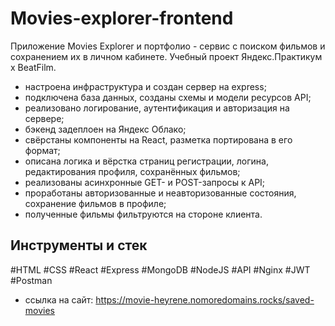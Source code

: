 # Movies-explorer-frontend

Приложение Movies Explorer и портфолио - сервис с поиском фильмов и сохранением их в личном кабинете. Учебный проект Яндекс.Практикум х BeatFilm.

* настроена инфраструктура и создан сервер на express;
* подключена база данных, созданы схемы и модели ресурсов API;
* реализовано логирование, аутентификация и авторизация на сервере;
* бэкенд задеплоен на Яндекс Облако;
* свёрстаны компоненты на React, разметка портирована в его формат;
* описана логика и вёрстка страниц регистрации, логина, редактирования профиля, сохранённых фильмов;
* реализованы асинхронные GET- и POST-запросы к API;
* проработаны авторизованные и неавторизованные состояния, сохранение фильмов в профиле;
* полученные фильмы фильтруются на стороне клиента.

## Инструменты и стек 
#HTML #CSS #React #Express #MongoDB #NodeJS #API #Nginx #JWT #Postman



* ссылка на сайт: https://movie-heyrene.nomoredomains.rocks/saved-movies
